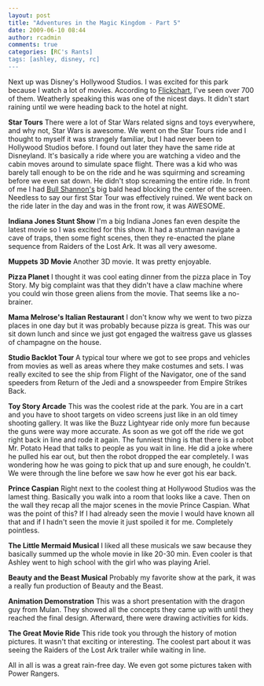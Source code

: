 ```yaml
---
layout: post
title: "Adventures in the Magic Kingdom - Part 5"
date: 2009-06-10 08:44
author: rcadmin
comments: true
categories: [RC's Rants]
tags: [ashley, disney, rc]
---
```

Next up was Disney's Hollywood Studios. I was excited for this park because I watch a lot of movies. According to <a href="http://www.flickchart.com/chill182">Flickchart</a>, I've seen over 700 of them. Weatherly speaking this was one of the nicest days. It didn't start raining until we were heading back to the hotel at night.

<!--more-->

<strong>Star Tours</strong>
There were a lot of Star Wars related signs and toys everywhere, and why not, Star Wars is awesome. We went on the Star Tours ride and I thought to myself it was strangely familiar, but I had never been to Hollywood Studios before. I found out later they have the same ride at Disneyland. It's basically a ride where you are watching a video and the cabin moves around to simulate space flight. There was a kid who was barely tall enough to be on the ride and he was squirming and screaming before we even sat down. He didn't stop screaming the entire ride. In front of me I had <a href="http://en.wikipedia.org/wiki/Night_court">Bull Shannon's</a> big bald head blocking the center of the screen. Needless to say our first Star Tour was effectively ruined. We went back on the ride later in the day and was in the front row, it was AWESOME.

<strong>Indiana Jones Stunt Show</strong>
I'm a big Indiana Jones fan even despite the latest movie so I was excited for this show. It had a stuntman navigate a cave of traps, then some fight scenes, then they re-enacted the plane sequence from Raiders of the Lost Ark. It was all very awesome.

<strong>Muppets 3D Movie</strong>
Another 3D movie. It was pretty enjoyable. 

<strong>Pizza Planet</strong>
I thought it was cool eating dinner from the pizza place in Toy Story. My big complaint was that they didn't have a claw machine where you could win those green aliens from the movie. That seems like a no-brainer. 

<strong>Mama Melrose's Italian Restaurant</strong>
I don't know why we went to two pizza places in one day but it was probably because pizza is great. This was our sit down lunch and since we just got engaged the waitress gave us glasses of champagne on the house.  

<strong>Studio Backlot Tour</strong>
A typical tour where we got to see props and vehicles from movies as well as areas where they make costumes and sets. I was really excited to see the ship from Flight of the Navigator, one of the sand speeders from Return of the Jedi and a snowspeeder from Empire Strikes Back. 

<strong>Toy Story Arcade</strong>
This was the coolest ride at the park. You are in a cart and you have to shoot targets on video screens just like in an old timey shooting gallery. It was like the Buzz Lightyear ride only more fun because the guns were way more accurate. As soon as we got off the ride we got right back in line and rode it again. The funniest thing is that there is a robot Mr. Potato Head that talks to people as you wait in line. He did a joke where he pulled his ear out, but then the robot dropped the ear completely. I was wondering how he was going to pick that up and sure enough, he couldn't. We were through the line before we saw how he ever got his ear back.

<strong>Prince Caspian</strong>
Right next to the coolest thing at Hollywood Studios was the lamest thing. Basically you walk into a room that looks like a cave. Then on the wall they recap all the major scenes in the movie Prince Caspian. What was the point of this? If I had already seen the movie I would have known all that and if I hadn't seen the movie it just spoiled it for me. Completely pointless. 

<strong>The Little Mermaid Musical</strong>
I liked all these musicals we saw because they basically summed up the whole movie in like 20-30 min. Even cooler is that Ashley went to high school with the girl who was playing Ariel. 

<strong>Beauty and the Beast Musical</strong>
Probably my favorite show at the park, it was a really fun production of Beauty and the Beast. 

<strong>Animation Demonstration</strong>
This was a short presentation with the dragon guy from Mulan. They showed all the concepts they came up with until they reached the final design. Afterward, there were drawing activities for kids.  

<strong>The Great Movie Ride</strong>
This ride took you through the history of motion pictures. It wasn't that exciting or interesting. The coolest part about it was seeing the Raiders of the Lost Ark trailer while waiting in line.

All in all is was a great rain-free day. We even got some pictures taken with Power Rangers.
